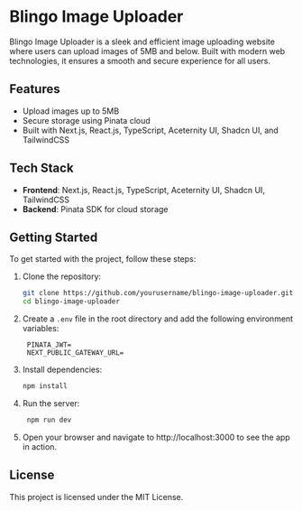 # Blingo Image Uploader

Blingo Image Uploader is a sleek and efficient image uploading website where users can upload images of 5MB and below. Built with modern web technologies, it ensures a smooth and secure experience for all users.

## Features

- Upload images up to 5MB
- Secure storage using Pinata cloud
- Built with Next.js, React.js, TypeScript, Aceternity UI, Shadcn UI, and TailwindCSS

## Tech Stack

- **Frontend**: Next.js, React.js, TypeScript, Aceternity UI, Shadcn UI, TailwindCSS
- **Backend**: Pinata SDK for cloud storage

## Getting Started

To get started with the project, follow these steps:

1. Clone the repository:
   ```bash
   git clone https://github.com/yourusername/blingo-image-uploader.git
   cd blingo-image-uploader
   ```
2. Create a `.env` file in the root directory and add the following environment variables:
   ```env
    PINATA_JWT=
    NEXT_PUBLIC_GATEWAY_URL=
   ```
3. Install dependencies:

   ```bash
   npm install
   ```

4. Run the server:

   ```bash
    npm run dev
   ```

5. Open your browser and navigate to http://localhost:3000 to see the app in action.

## License

This project is licensed under the MIT License.
